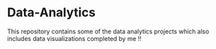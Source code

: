 # Data-Analytics

This repository contains some of the data analytics projects which also includes data visualizations completed by me !!
